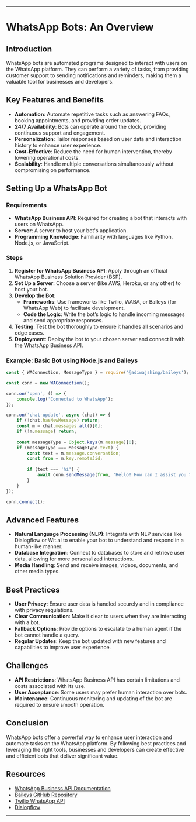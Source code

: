 
---

# WhatsApp Bots: An Overview

## Introduction

WhatsApp bots are automated programs designed to interact with users on the WhatsApp platform. They can perform a variety of tasks, from providing customer support to sending notifications and reminders, making them a valuable tool for businesses and developers.

## Key Features and Benefits

- **Automation**: Automate repetitive tasks such as answering FAQs, booking appointments, and providing order updates.
- **24/7 Availability**: Bots can operate around the clock, providing continuous support and engagement.
- **Personalization**: Tailor responses based on user data and interaction history to enhance user experience.
- **Cost-Effective**: Reduce the need for human intervention, thereby lowering operational costs.
- **Scalability**: Handle multiple conversations simultaneously without compromising on performance.

## Setting Up a WhatsApp Bot

### Requirements

- **WhatsApp Business API**: Required for creating a bot that interacts with users on WhatsApp.
- **Server**: A server to host your bot's application.
- **Programming Knowledge**: Familiarity with languages like Python, Node.js, or JavaScript.

### Steps

1. **Register for WhatsApp Business API**: Apply through an official WhatsApp Business Solution Provider (BSP).
2. **Set Up a Server**: Choose a server (like AWS, Heroku, or any other) to host your bot.
3. **Develop the Bot**:
   - **Frameworks**: Use frameworks like Twilio, WABA, or Baileys (for WhatsApp Web) to facilitate development.
   - **Code the Logic**: Write the bot’s logic to handle incoming messages and send appropriate responses.
4. **Testing**: Test the bot thoroughly to ensure it handles all scenarios and edge cases.
5. **Deployment**: Deploy the bot to your chosen server and connect it with the WhatsApp Business API.

### Example: Basic Bot using Node.js and Baileys

```javascript
const { WAConnection, MessageType } = require('@adiwajshing/baileys');

const conn = new WAConnection();

conn.on('open', () => {
    console.log('Connected to WhatsApp');
});

conn.on('chat-update', async (chat) => {
    if (!chat.hasNewMessage) return;
    const m = chat.messages.all()[0];
    if (!m.message) return;
    
    const messageType = Object.keys(m.message)[0];
    if (messageType === MessageType.text) {
        const text = m.message.conversation;
        const from = m.key.remoteJid;
        
        if (text === 'hi') {
            await conn.sendMessage(from, 'Hello! How can I assist you today?', MessageType.text);
        }
    }
});

conn.connect();
```

## Advanced Features

- **Natural Language Processing (NLP)**: Integrate with NLP services like Dialogflow or Wit.ai to enable your bot to understand and respond in a human-like manner.
- **Database Integration**: Connect to databases to store and retrieve user data, allowing for more personalized interactions.
- **Media Handling**: Send and receive images, videos, documents, and other media types.

## Best Practices

- **User Privacy**: Ensure user data is handled securely and in compliance with privacy regulations.
- **Clear Communication**: Make it clear to users when they are interacting with a bot.
- **Fallback Options**: Provide options to escalate to a human agent if the bot cannot handle a query.
- **Regular Updates**: Keep the bot updated with new features and capabilities to improve user experience.

## Challenges

- **API Restrictions**: WhatsApp Business API has certain limitations and costs associated with its use.
- **User Acceptance**: Some users may prefer human interaction over bots.
- **Maintenance**: Continuous monitoring and updating of the bot are required to ensure smooth operation.

## Conclusion

WhatsApp bots offer a powerful way to enhance user interaction and automate tasks on the WhatsApp platform. By following best practices and leveraging the right tools, businesses and developers can create effective and efficient bots that deliver significant value.

## Resources

- [WhatsApp Business API Documentation](https://developers.facebook.com/docs/whatsapp)
- [Baileys GitHub Repository](https://github.com/adiwajshing/Baileys)
- [Twilio WhatsApp API](https://www.twilio.com/whatsapp)
- [Dialogflow](https://dialogflow.cloud.google.com/)

---
